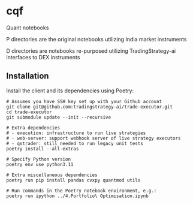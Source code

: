 # cqf
Quant notebooks

P directories are the original notebooks utilizing India market instruments

D directories are notebooks re-purposed utilizing TradingStrategy-ai interfaces to DEX instruments

## Installation

Install the client and its dependencies using Poetry:

```
# Assumes you have SSH key set up with your Github account
git clone git@github.com:tradingstrategy-ai/trade-executor.git
cd trade-executor
git submodule update --init --recursive

# Extra dependencies
# - execution: infrastructure to run live strategies
# - web-server: support webhook server of live strategy executors
# - qstrader: still needed to run legacy unit tests
poetry install --all-extras

# Specify Python version
poetry env use python3.11

# Extra miscellaneous dependencies
poetry run pip install pandas cvxpy quantmod utils

# Run commands in the Poetry notebook environment, e.g.:
poetry run ipython ../4.Portfolio\ Optimisation.ipynb

```



